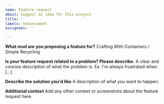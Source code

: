 ```yaml
---
name: Feature request
about: Suggest an idea for this project
title: ''
labels: enhancement
assignees: ''

---
```


**What mod are you proposing a feature for?**
Crafting With Containers / Simple Recycling

**Is your feature request related to a problem? Please describe.**
A clear and concise description of what the problem is. Ex. I'm always frustrated when [...]

**Describe the solution you'd like**
A description of what you want to happen.

**Additional context**
Add any other context or screenshots about the feature request here.
